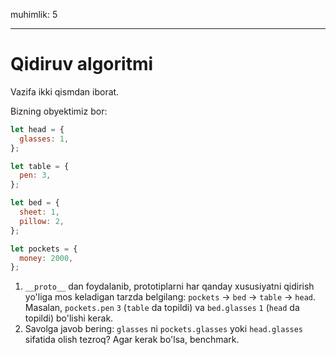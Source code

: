 muhimlik: 5

---

# Qidiruv algoritmi

Vazifa ikki qismdan iborat.

Bizning obyektimiz bor:

```js
let head = {
  glasses: 1,
};

let table = {
  pen: 3,
};

let bed = {
  sheet: 1,
  pillow: 2,
};

let pockets = {
  money: 2000,
};
```

1. `__proto__` dan foydalanib, prototiplarni har qanday xususiyatni qidirish yo'liga mos keladigan tarzda belgilang: `pockets` -> `bed` -> `table` -> `head`. Masalan, `pockets.pen` `3` (`table` da topildi) va `bed.glasses` `1` (`head` da topildi) bo'lishi kerak.
2. Savolga javob bering: `glasses` ni `pockets.glasses` yoki `head.glasses` sifatida olish tezroq? Agar kerak bo'lsa, benchmark.
